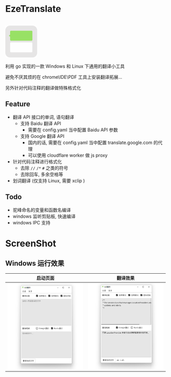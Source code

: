 # EzeTranslate

<br>

<img src="./res-static/icon/icon.png" style="width:100px;" />

<br>

利用 go 实现的一款 Windows 和 Linux 下通用的翻译小工具

避免不厌其烦的在 chrome\IDE\PDF 工具上安装翻译拓展...

另外针对代码注释的翻译做特殊格式化

## Feature
- 翻译 API 接口的单词, 语句翻译
  - 支持 Baidu 翻译 API
    - 需要在 config.yaml 当中配置 Baidu API 参数
  - 支持 Google 翻译 API
    - 国内的话, 需要在 config.yaml 当中配置 translate.google.com 的代理
    - 可以使用 cloudflare worker 做 js proxy 
- 针对代码注释进行格式化
  - 去除 `//` `/*` `#` 之类的符号
  - 去除回车, 多余空格等
- 划词翻译 (仅支持 Linux, 需要 xclip )

## Todo
- 驼峰命名的变量和函数名编译
- windows 监听剪贴板, 快速编译
- windows IPC 支持

# ScreenShot

## Windows 运行效果

|   启动页面   |   翻译效果   |
| ---- | ---- |
|  ![windows](./res-static/screenshot/windows.png)    |   ![windows-2](./res-static/screenshot/windows-2.png)   |


